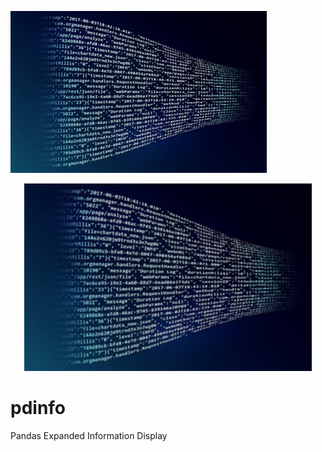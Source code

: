 ![](img/AnalyticsTitle2.jpg)

<p align="center">
  <img width="460" height="300" src="img/AnalyticsTitle2.jpg">
</p>

# pdinfo
Pandas Expanded Information Display
